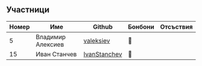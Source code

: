 ## Участници

|Номер| Име | Github | Бонбони | Отсъствия |
|-----|-----|--------|---------|-----------|
|5| Владимир Алексиев | [valeksiev](https://github.com/valeksiev) | 🍬 | |
|15| Иван Станчев | [IvanStanchev](https://github.com/IvanStanchev) | 🍬 | |
